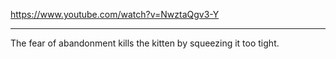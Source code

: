 https://www.youtube.com/watch?v=NwztaQgv3-Y

---

The fear of abandonment kills the kitten by squeezing it too tight.

